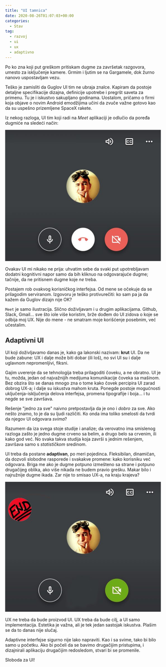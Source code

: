 ```yaml
---
title: "UI tamnica"
date: 2020-08-26T01:07:03+00:00
categories:
  - Stav
tag:
  - razvoj
  - ui
  - ux
  - adaptivno
---
```


Po ko zna koji put greškom pritiskam dugme za završetak razgovora, umesto za isključenje kamere. Grmim i ljutim se na Gargamele, dok žurno nanovo uspostavljam vezu.

<!--more-->

Teško je zamisliti da Guglov UI tim ne ubraja znalce. Kapiram da postoje detaljne specifikacije dizajna, definicije upotrebe i pregršt saveta za primenu. Tu je i iskustvo sakupljano godinama. Uostalom, pričamo o firmi koja objave o novim Android emodžijima učini da zvuče važne gotovo kao da su uspešno prizemljene SpaceX rakete.

Iz nekog razloga, UI tim koji radi na _Meet_ aplikaciji je odlučio da poređa dugmiće na sledeći način:

![](meet1.jpg)

Ovakav UI mi nikako ne prija: uhvatim sebe da svaki put upotrebljavam dodatni kognitivni napor samo da bih kliknuo na odgovarajuće dugme; tačnije, da ne pritisnem dugme koje _ne_ treba.

Postajem rob ovakvog korisničkog interfejsa. Od mene se očekuje da se prilagodim serviranom. Izgovoru je teško protivurečiti: ko sam pa ja da kažem da Guglov dizajn nije OK?

`Meet` je samo ilustracija. Slično doživljavam i u drugim aplikacijama. Github, Slack, Gmail... sve što iole više koristim, brže dođem do UI zidova o koje se odbija moj UX. Nije do mene - ne smatram moje korišćenje posebnim, već učestalim.

## Adaptivni UI

UI koji doživljavamo danas je, kako ga lakonski nazivam: **krut** UI. Da ne bude zabune: UX i dalje može biti dobar (ili loš), no svi UI su i dalje uglavnom nepromenljivi, fiksni.

Gajim uverenje da se tehnologija treba prilagoditi čoveku, a ne obratno. UI je tu, možda, jedan od najvažnijih medijuma komunikacije čoveka sa mašinom. Bez obzira što se danas mnogo zna o tome kako čovek percipira UI zarad dobrog UX-a; i dalje su iskustva mahom kruta. Ponegde postoje mogućnosti uključenja-isključenja delova interfejsa, promena tipografije i boja... i tu negde se sve završava.

Rešenje "jedno za sve" naivno pretpostavlja da je ono i _dobro_ za sve. Ako nešto znamo, to je da su ljudi različiti. Ko onda ima toliko smelosti da tvrdi da njegov UI odgovara _svima_?

Razumem da iza svega stoje studije i analize; da verovatno ima smislenog razloga zašto je jedno dugme crveno sa belim, a drugo belo sa crvenim, ili kako god već. No svaka takva studija koja završi s jednim rešenjem, završava samo s _statističkom_ sredinom.

UI treba da postane **adaptivan**, po meri pojedinca. Fleksibilan, dinamičan, da dozvoli slobodne rasporede i svakakve promene: kako korisniku već odgovara. Briga me ako je dugme potpuno izmešteno sa strane i potpuno drugačijeg oblika, ako više nikada ne budem pravio grešku. Makar bilo i najružnije dugme ikada. Zar nije to smisao UX-a, na kraju krajeva?

![](meet2.jpg)

UX ne treba da bude proizvod UI. UX treba da bude cilj, a UI samo implementacija. Estetika je važna, ali je tek jedan sastojak iskustva. Plašim se da to danas nije slučaj.

Adaptivne interfejse sigurno nije lako napraviti. Kao i sa svime, tako bi bilo samo u početku. Ako bi počeli da se bavimo drugačijim pristupima, i dizajnirali aplikaciju drugačijim redosledom, stvari bi se promenile.

Sloboda za UI!
